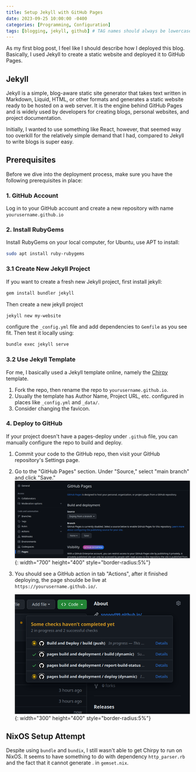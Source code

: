 ```yaml
---
title: Setup Jekyll with GitHub Pages
date: 2023-09-25 10:00:00 -0400
categories: [Programming, Configuration]
tags: [blogging, jekyll, github] # TAG names should always be lowercase
---
```


As my first blog post, I feel like I should describe how I deployed this blog. Basically, I used Jekyll to create a static website and deployed it to GitHub Pages.

## Jekyll

Jekyll is a simple, blog-aware static site generator that takes text written in Markdown, Liquid, HTML, or other formats and generates a static website ready to be hosted on a web server. It is the engine behind GitHub Pages and is widely used by developers for creating blogs, personal websites, and project documentation.

Initially, I wanted to use something like React, however, that seemed way too overkill for the relatively simple demand that I had, compared to Jekyll to write blogs is super easy.

## Prerequisites

Before we dive into the deployment process, make sure you have the following prerequisites in place:

### 1. GitHub Account

Log in to your GitHub account and create a new repository with name `yourusername.github.io`

### 2. Install RubyGems

Install RubyGems on your local computer, for Ubuntu, use APT to install:

```bash
sudo apt install ruby-rubygems
```

### 3.1 Create New Jekyll Project

If you want to create a fresh new Jekyll project, first install jekyll:

```bash
gem install bundler jekyll
```

Then create a new jekyll project

```bash
jekyll new my-website
```

configure the `_config.yml` file and add dependencies to `Gemfile` as you see fit. Then test it locally using:

```bash
bundle exec jekyll serve
```

### 3.2 Use Jekyll Template

For me, I basically used a Jekyll template online, namely the [Chirpy](https://github.com/cotes2020/jekyll-theme-chirpy) template.

1. Fork the repo, then rename the repo to `yourusername.github.io`.
2. Usually the template has Author Name, Project URL, etc. configured in places like `_config.yml` and `_data/`.
3. Consider changing the favicon.

### 4. Deploy to GitHub

If your project doesn't have a pages-deploy under `.github` file, you can manually configure the repo to build and deploy.

1. Commit your code to the GitHub repo, then visit your GitHub repository's Settings page.

2. Go to the "GitHub Pages" section. Under "Source," select "main branch" and click "Save."
   ![GitHub Pages](/assets/img/2023-09-25-first_blog/github_pages.png){: width="700" height="400" style="border-radius:5%"}
3. You should see a GitHub action in tab "Actions", after it finished deploying, the page shoulde be live at `https://yourusername.github.io/`.

   ![GitHub Build and Deploy Actions](/assets/img/2023-09-25-first_blog/github_actions.png){: width="300" height="400" style="border-radius:5%"}

## NixOS Setup Attempt

Despite using `bundle` and `bundix`, I still wasn't able to get Chirpy to run on NixOS. It seems to have something to do with dependency `http_parser.rb` and the fact that it cannot generate . in `gemset.nix`.
